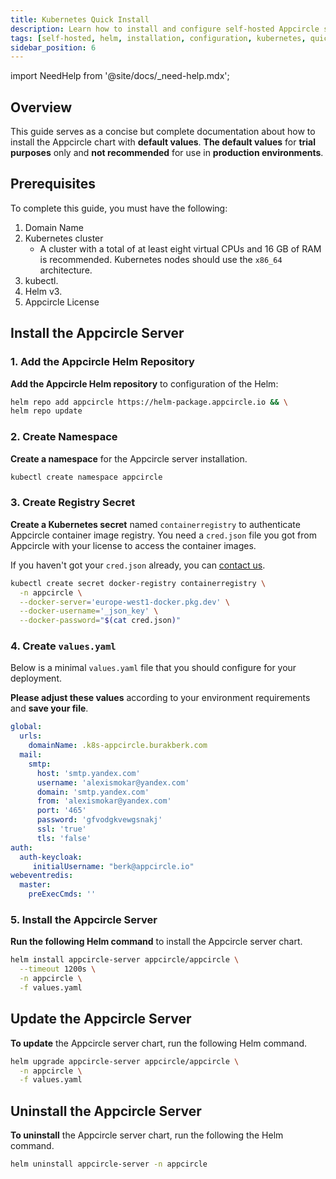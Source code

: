 ```yaml
---
title: Kubernetes Quick Install
description: Learn how to install and configure self-hosted Appcircle server with Helm chart to Kubernetes for testing purposes
tags: [self-hosted, helm, installation, configuration, kubernetes, quick]
sidebar_position: 6
---
```


import NeedHelp from '@site/docs/\_need-help.mdx';

## Overview

This guide serves as a concise but complete documentation about how to install the Appcircle chart with **default values**. **The default values** for **trial purposes** only and **not recommended** for use in **production environments**.

## Prerequisites

To complete this guide, you must have the following:
1. Domain Name
2. Kubernetes cluster
    - A cluster with a total of at least eight virtual CPUs and 16 GB of RAM is recommended. Kubernetes nodes should use the `x86_64` architecture.
3. kubectl.
4. Helm v3.
5. Appcircle License

## Install the Appcircle Server

### 1. Add the Appcircle Helm Repository

**Add the Appcircle Helm repository** to configuration of the Helm:

```bash
helm repo add appcircle https://helm-package.appcircle.io && \
helm repo update
```

### 2. Create Namespace

**Create a namespace** for the Appcircle server installation.

```bash
kubectl create namespace appcircle
```

### 3. Create Registry Secret

**Create a Kubernetes secret** named `containerregistry` to authenticate Appcircle container image registry. You need a `cred.json` file you got from Appcircle with your license to access the container images. 

If you haven't got your `cred.json` already, you can [contact us](https://appcircle.io/support/).

```bash
kubectl create secret docker-registry containerregistry \
  -n appcircle \
  --docker-server='europe-west1-docker.pkg.dev' \
  --docker-username='_json_key' \
  --docker-password="$(cat cred.json)"
```

### 4. Create `values.yaml`

Below is a minimal `values.yaml` file that you should configure for your deployment.

**Please adjust these values** according to your environment requirements and **save your file**.

```yaml
global:
  urls:
    domainName: .k8s-appcircle.burakberk.com
  mail:
    smtp:
      host: 'smtp.yandex.com'
      username: 'alexismokar@yandex.com'
      domain: 'smtp.yandex.com'
      from: 'alexismokar@yandex.com'
      port: '465'
      password: 'gfvodgkvewgsnakj'
      ssl: 'true'
      tls: 'false'
auth:
  auth-keycloak:
     initialUsername: "berk@appcircle.io"
webeventredis:
  master:
    preExecCmds: ''
```

### 5. Install the Appcircle Server

**Run the following Helm command** to install the Appcircle server chart.

```bash
helm install appcircle-server appcircle/appcircle \
  --timeout 1200s \
  -n appcircle \
  -f values.yaml
```

## Update the Appcircle Server

**To update** the Appcircle server chart, run the following Helm command.

```bash
helm upgrade appcircle-server appcircle/appcircle \
  -n appcircle \
  -f values.yaml
```

## Uninstall the Appcircle Server

**To uninstall** the Appcircle server chart, run the following the Helm command.

```bash
helm uninstall appcircle-server -n appcircle
```

<NeedHelp />